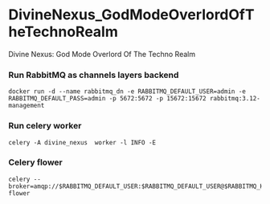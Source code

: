 # DivineNexus_GodModeOverlordOfTheTechnoRealm
Divine Nexus: God Mode Overlord Of The Techno Realm

### Run RabbitMQ as channels layers backend
```
docker run -d --name rabbitmq_dn -e RABBITMQ_DEFAULT_USER=admin -e RABBITMQ_DEFAULT_PASS=admin -p 5672:5672 -p 15672:15672 rabbitmq:3.12-management
```


### Run celery worker
```
celery -A divine_nexus  worker -l INFO -E
```


### Celery flower 
```
celery --broker=amqp://$RABBITMQ_DEFAULT_USER:$RABBITMQ_DEFAULT_USER@$RABBITMQ_HOST:$RABBITMQ_PORT/ flower
```